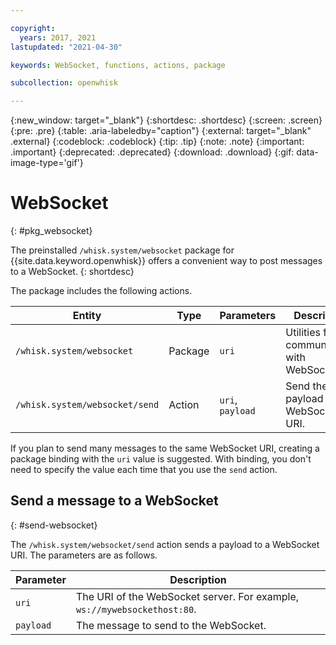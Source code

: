 ```yaml
---

copyright:
  years: 2017, 2021
lastupdated: "2021-04-30"

keywords: WebSocket, functions, actions, package

subcollection: openwhisk

---
```


{:new_window: target="_blank"}
{:shortdesc: .shortdesc}
{:screen: .screen}
{:pre: .pre}
{:table: .aria-labeledby="caption"}
{:external: target="_blank" .external}
{:codeblock: .codeblock}
{:tip: .tip}
{:note: .note}
{:important: .important}
{:deprecated: .deprecated}
{:download: .download}
{:gif: data-image-type='gif'}

# WebSocket
{: #pkg_websocket}

The preinstalled `/whisk.system/websocket` package for {{site.data.keyword.openwhisk}} offers a convenient way to post messages to a WebSocket.
{: shortdesc}

The package includes the following actions.

| Entity | Type | Parameters | Description |
| --- | --- | --- | --- |
| `/whisk.system/websocket` | Package | `uri` | Utilities for communicating with WebSockets |
| `/whisk.system/websocket/send` | Action | `uri`, `payload` | Send the payload to the WebSocket URI. |

If you plan to send many messages to the same WebSocket URI, creating a package binding with the `uri` value is suggested. With binding, you don't need to specify the value each time that you use the `send` action.

## Send a message to a WebSocket
{: #send-websocket}

The `/whisk.system/websocket/send` action sends a payload to a WebSocket URI. The parameters are as follows.

| Parameter | Description |
| --- | --- |
| `uri` | The URI of the WebSocket server. For example, `ws://mywebsockethost:80`. |
| `payload` | The message to send to the WebSocket. |

